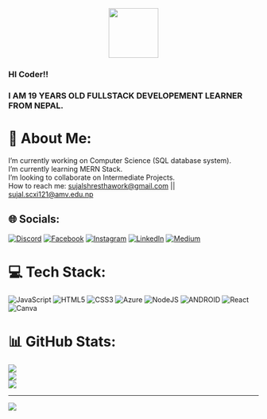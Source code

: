 <div id="header" align="center">
<!--   <img src="https://media.giphy.com/media/M9gbBd9nbDrOTu1Mqx/giphy.gif" width="100"/> -->
<img src="https://media.giphy.com/media/SWoSkN6DxTszqIKEqv/giphy.gif" width="100">
 
</div>

### HI Coder!!
### I AM 19 YEARS OLD FULLSTACK DEVELOPEMENT LEARNER FROM NEPAL.
# 💫 About Me:
I’m currently working on Computer Science (SQL database system).<br>I’m currently learning MERN Stack.<br>I’m looking to collaborate on Intermediate Projects.<br>How to reach me: sujalshresthawork@gmail.com || sujal.scxi121@amv.edu.np


## 🌐 Socials:
[![Discord](https://img.shields.io/badge/Discord-%237289DA.svg?logo=discord&logoColor=white)](https://discord.gg/BRYNHfgc) [![Facebook](https://img.shields.io/badge/Facebook-%231877F2.svg?logo=Facebook&logoColor=white)](https://facebook.com/SuzalSh) [![Instagram](https://img.shields.io/badge/Instagram-%23E4405F.svg?logo=Instagram&logoColor=white)](https://instagram.com/suzalshrrestha) [![LinkedIn](https://img.shields.io/badge/LinkedIn-%230077B5.svg?logo=linkedin&logoColor=white)](https://linkedin.com/in/shresthasujal) [![Medium](https://img.shields.io/badge/Medium-12100E?logo=medium&logoColor=white)](https://medium.com/@shresthasujal) 

# 💻 Tech Stack:
![JavaScript](https://img.shields.io/badge/javascript-%23323330.svg?style=flat&logo=javascript&logoColor=%23F7DF1E) ![HTML5](https://img.shields.io/badge/html5-%23E34F26.svg?style=flat&logo=html5&logoColor=white) ![CSS3](https://img.shields.io/badge/css3-%231572B6.svg?style=flat&logo=css3&logoColor=white) ![Azure](https://img.shields.io/badge/azure-%230072C6.svg?style=flat&logo=azure-devops&logoColor=white) ![NodeJS](https://img.shields.io/badge/node.js-6DA55F?style=flat&logo=node.js&logoColor=white) ![ANDROID](https://img.shields.io/badge/android-%2320232a.svg?style=flat&logo=android&logoColor=%a4c639) ![React](https://img.shields.io/badge/react-%2320232a.svg?style=flat&logo=react&logoColor=%2361DAFB) ![Canva](https://img.shields.io/badge/Canva-%2300C4CC.svg?style=flat&logo=Canva&logoColor=white)
# 📊 GitHub Stats:
![](https://github-readme-stats.vercel.app/api?username=SuzalShrestha&theme=dark&hide_border=false&include_all_commits=true&count_private=true)<br/>
![](https://github-readme-streak-stats.herokuapp.com/?user=SuzalShrestha&theme=dark&hide_border=false)<br/>
![](https://github-readme-stats.vercel.app/api/top-langs/?username=SuzalShrestha&theme=dark&hide_border=false&include_all_commits=true&count_private=true&layout=compact)

---
[![](https://visitcount.itsvg.in/api?id=SuzalShrestha&icon=5&color=1)](https://visitcount.itsvg.in)

<!-- Proudly created with GPRM ( https://gprm.itsvg.in ) -->
